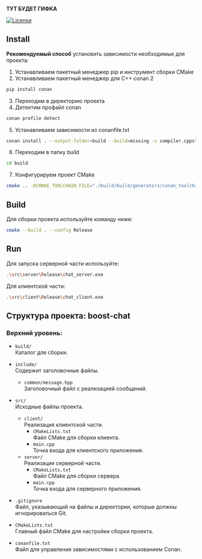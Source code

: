 **ТУТ БУДЕТ ГИФКА**

[![License](https://img.shields.io/badge/License-MIT-blue.svg)](https://github.com/withastro/astro/blob/main/LICENSE)

## Install

**Рекомендуемый способ** установить зависимости необходимые для проекта:
1. Устанавливаем пакетный менеджер pip и инструмент сборки CMake 
2. Устанавливаем пакетный менеджер для C++ conan 2
```bash
pip install conan
```
3. Переходим в директорию проекта
4. Детектим профайл conan
```bash
conan profile detect
```
5. Устанавливаем зависимости из conanfile.txt
```bash
conan install . --output-folder=build --build=missing -s compiler.cppstd=17 -g CMakeToolchain 
```
6. Переходим в папку build
```bash
cd build 
```
7. Конфигурируем проект CMake
```bash
cmake .. -DCMAKE_TOOLCHAIN_FILE="./build/build/generators/conan_toolchain.cmake" -DCMAKE_BUILD_TYPE=Release 
```

## Build

Для сборки проекта используйте команду ниже:

```bash
cmake --build . --config Release
```

## Run
Для запуска серверной части используйте:

```bash
.\src\server\Release\chat_server.exe
```
Для клиентской части:

```bash
.\src\client\Release\chat_client.exe
```

## Структура проекта: boost-chat

### Верхний уровень:

- `build/`  
  Каталог для сборки.  

- `include/`  
  Содержит заголовочные файлы.
  - `common/message.hpp`  
    Заголовочный файл с реализацией сообщений.

- `src/`  
  Исходные файлы проекта.
  - `client/`  
    Реализация клиентской части.
    - `CMakeLists.txt`  
      Файл CMake для сборки клиента.
    - `main.cpp`  
      Точка входа для клиентского приложения.
  - `server/`  
    Реализация серверной части.
    - `CMakeLists.txt`  
      Файл CMake для сборки сервера.
    - `main.cpp`  
      Точка входа для серверного приложения.

- `.gitignore`  
  Файл, указывающий на файлы и директории, которые должны игнорироваться Git.

- `CMakeLists.txt`  
  Главный файл CMake для настройки сборки проекта.

- `conanfile.txt`  
  Файл для управления зависимостями с использованием Conan.

